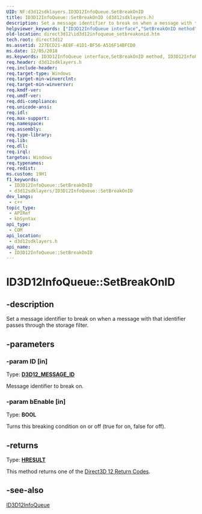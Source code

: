 ```yaml
---
UID: NF:d3d12sdklayers.ID3D12InfoQueue.SetBreakOnID
title: ID3D12InfoQueue::SetBreakOnID (d3d12sdklayers.h)
description: Set a message identifier to break on when a message with that identifier passes through the storage filter.
helpviewer_keywords: ["ID3D12InfoQueue interface","SetBreakOnID method","ID3D12InfoQueue.SetBreakOnID","ID3D12InfoQueue::SetBreakOnID","SetBreakOnID","SetBreakOnID method","SetBreakOnID method","ID3D12InfoQueue interface","d3d12sdklayers/ID3D12InfoQueue::SetBreakOnID","direct3d12.id3d12infoqueue_setbreakonid"]
old-location: direct3d12\id3d12infoqueue_setbreakonid.htm
tech.root: direct3d12
ms.assetid: 227ECD21-AE8F-41D1-BF56-A516F14BFCD0
ms.date: 12/05/2018
ms.keywords: ID3D12InfoQueue interface,SetBreakOnID method, ID3D12InfoQueue.SetBreakOnID, ID3D12InfoQueue::SetBreakOnID, SetBreakOnID, SetBreakOnID method, SetBreakOnID method,ID3D12InfoQueue interface, d3d12sdklayers/ID3D12InfoQueue::SetBreakOnID, direct3d12.id3d12infoqueue_setbreakonid
req.header: d3d12sdklayers.h
req.include-header: 
req.target-type: Windows
req.target-min-winverclnt: 
req.target-min-winversvr: 
req.kmdf-ver: 
req.umdf-ver: 
req.ddi-compliance: 
req.unicode-ansi: 
req.idl: 
req.max-support: 
req.namespace: 
req.assembly: 
req.type-library: 
req.lib: 
req.dll: 
req.irql: 
targetos: Windows
req.typenames: 
req.redist: 
ms.custom: 19H1
f1_keywords:
 - ID3D12InfoQueue::SetBreakOnID
 - d3d12sdklayers/ID3D12InfoQueue::SetBreakOnID
dev_langs:
 - c++
topic_type:
 - APIRef
 - kbSyntax
api_type:
 - COM
api_location:
 - d3d12sdklayers.h
api_name:
 - ID3D12InfoQueue::SetBreakOnID
---
```


# ID3D12InfoQueue::SetBreakOnID


## -description

Set a message identifier to break on when a message with that identifier passes through the storage filter.

## -parameters

### -param ID [in]

Type: <b><a href="/windows/desktop/api/d3d12sdklayers/ne-d3d12sdklayers-d3d12_message_id">D3D12_MESSAGE_ID</a></b>

Message identifier to break on.

### -param bEnable [in]

Type: <b>BOOL</b>

Turns this breaking condition on or off (true for on, false for off).

## -returns

Type: <b><a href="/windows/win32/com/structure-of-com-error-codes">HRESULT</a></b>

This method returns one of the <a href="/windows/desktop/direct3d12/d3d12-graphics-reference-returnvalues">Direct3D 12 Return Codes</a>.

## -see-also

<a href="/windows/desktop/api/d3d12sdklayers/nn-d3d12sdklayers-id3d12infoqueue">ID3D12InfoQueue</a>

